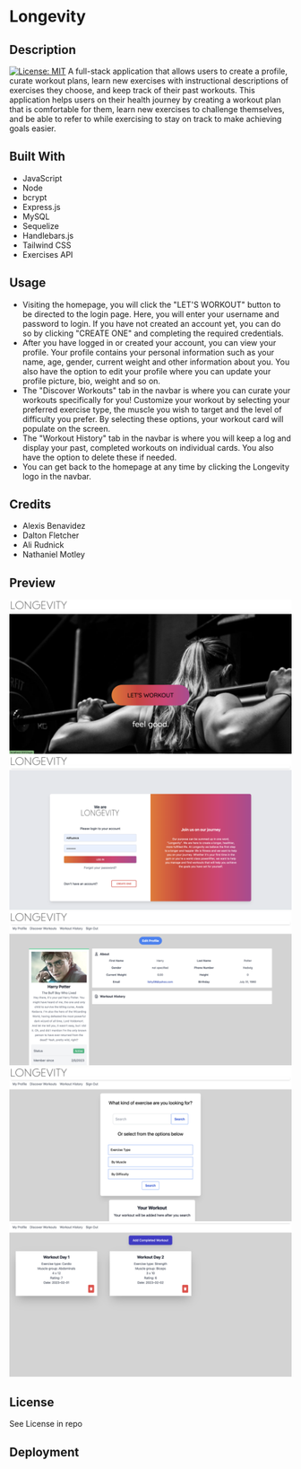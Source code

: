 # Longevity

## Description
[![License: MIT](https://img.shields.io/badge/License-MIT-yellow.svg)](https://opensource.org/licenses/MIT)
A full-stack application that allows users to create a profile, curate workout plans, learn new exercises with instructional descriptions of exercises they choose, and keep track of their past workouts. This application helps users on their health journey by creating a workout plan that is comfortable for them, learn new exercises to challenge themselves, and be able to refer to while exercising to stay on track to make achieving goals easier.

## Built With
- JavaScript
- Node
- bcrypt
- Express.js
- MySQL
- Sequelize
- Handlebars.js
- Tailwind CSS
- Exercises API

## Usage
- Visiting the homepage, you will click the "LET'S WORKOUT" button to be directed to the login page. Here, you will enter your username and password to login. If you have not created an account yet, you can do so by clicking "CREATE ONE" and completing the required credentials. 
- After you have logged in or created your account, you can view your profile. Your profile contains your personal information such as your name, age, gender, current weight and other information about you. You also have the option to edit your profile where you can update your profile picture, bio, weight and so on. 
- The "Discover Workouts" tab in the navbar is where you can curate your workouts specifically for you! Customize your workout by selecting your preferred exercise type, the muscle you wish to target and the level of difficulty you prefer. By selecting these options, your workout card will populate on the screen.
- The "Workout History" tab in the navbar is where you will keep a log and display your past, completed workouts on individual cards. You also have the option to delete these if needed.
- You can get back to the homepage at any time by clicking the Longevity logo in the navbar.

## Credits
- Alexis Benavidez
- Dalton Fletcher
- Ali Rudnick
- Nathaniel Motley

## Preview
<img src="/public/assets/Homepage.png" alt="Homepage"/>
<img src="/public/assets/Login.png" alt="Login"/>
<img src="/public/assets/Profile.png" alt="Profile"/>
<img src="/public/assets/Discover Workouts.png" alt="Workouts"/>
<img src="/public/assets/Log your workout.png" alt="History"/>


## License
See License in repo

## Deployment